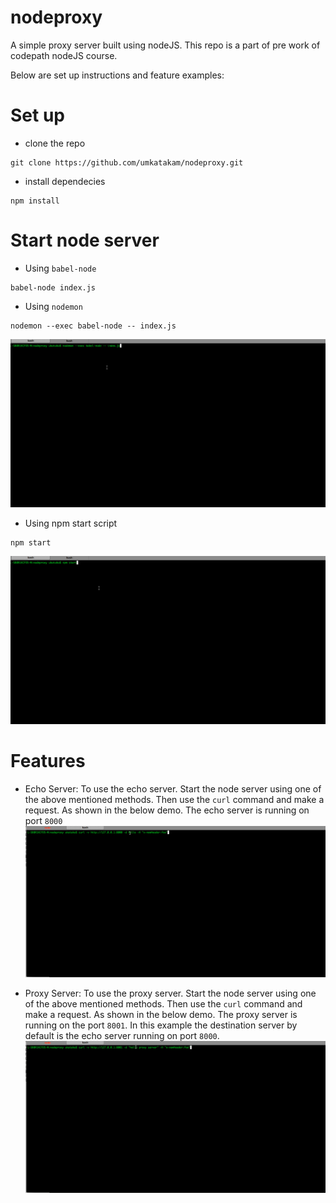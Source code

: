 # nodeproxy
A simple proxy server built using nodeJS. This repo is a part of pre work of codepath nodeJS course.

Below are set up instructions and feature examples:

# Set up
- clone the repo 
```
git clone https://github.com/umkatakam/nodeproxy.git
```
- install dependecies 
```
npm install
```

# Start node server

- Using `babel-node`
```
babel-node index.js
```
- Using `nodemon`
```
nodemon --exec babel-node -- index.js
```
![alt tag](https://github.com/umkatakam/nodeproxy/blob/master/images/start-server-nodemon.gif)
- Using npm start script
```
npm start
```
![alt tag](https://github.com/umkatakam/nodeproxy/blob/master/images/start-server-npm-start.gif)

# Features
- Echo Server:
To use the echo server. Start the node server using one of the above mentioned methods. Then use the `curl` command and make a request. As shown in the below demo. The echo server is running on port `8000`
![alt tag](https://github.com/umkatakam/nodeproxy/blob/master/images/feature-echo-server.gif)

- Proxy Server:
To use the proxy server. Start the node server using one of the above mentioned methods. Then use the `curl` command and make a request. As shown in the below demo. The proxy server is running on the port `8001`. In this example the destination server by default is the echo server running on port `8000`.
![alt tag](https://github.com/umkatakam/nodeproxy/blob/master/images/feature-basic-proxy-server.gif)
